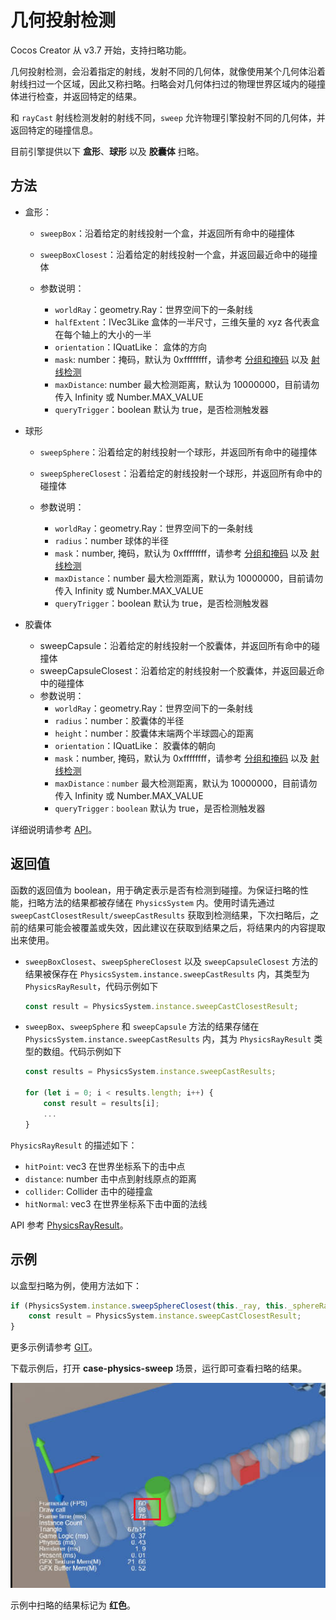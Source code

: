 # 几何投射检测

Cocos Creator 从 v3.7 开始，支持扫略功能。

几何投射检测，会沿着指定的射线，发射不同的几何体，就像使用某个几何体沿着射线扫过一个区域，因此又称扫略。扫略会对几何体扫过的物理世界区域内的碰撞体进行检查，并返回特定的结果。

和 `rayCast` 射线检测发射的射线不同，`sweep` 允许物理引擎投射不同的几何体，并返回特定的碰撞信息。

目前引擎提供以下 **盒形**、**球形** 以及 **胶囊体** 扫略。

## 方法

- 盒形：
    - `sweepBox`：沿着给定的射线投射一个盒，并返回所有命中的碰撞体
    - `sweepBoxClosest`：沿着给定的射线投射一个盒，并返回最近命中的碰撞体

    - 参数说明：

        - `worldRay`：geometry.Ray：世界空间下的一条射线
        - `halfExtent`：IVec3Like 盒体的一半尺寸，三维矢量的 xyz 各代表盒在每个轴上的大小的一半
        - `orientation`：IQuatLike： 盒体的方向
        - `mask`: number：掩码，默认为 0xffffffff，请参考 [分组和掩码](./physics-group-mask.md) 以及 [射线检测](./physics-raycast.md)
        - `maxDistance`: number 最大检测距离，默认为 10000000，目前请勿传入 Infinity 或 Number.MAX_VALUE
        - `queryTrigger`：boolean 默认为 true，是否检测触发器

- 球形
    - `sweepSphere`：沿着给定的射线投射一个球形，并返回所有命中的碰撞体
    - `sweepSphereClosest`：沿着给定的射线投射一个球形，并返回所有命中的碰撞体

    - 参数说明：
        - `worldRay`：geometry.Ray：世界空间下的一条射线
        - `radius`：number 球体的半径
        - `mask`：number, 掩码，默认为 0xffffffff，请参考 [分组和掩码](./physics-group-mask.md) 以及 [射线检测](./physics-raycast.md)
        - `maxDistance`：number 最大检测距离，默认为 10000000，目前请勿传入 Infinity 或 Number.MAX_VALUE
        - `queryTrigger`：boolean 默认为 true，是否检测触发器

- 胶囊体
    - sweepCapsule：沿着给定的射线投射一个胶囊体，并返回所有命中的碰撞体
    - sweepCapsuleClosest：沿着给定的射线投射一个胶囊体，并返回最近命中的碰撞体
    - 参数说明：
        - `worldRay`：geometry.Ray：世界空间下的一条射线
        - `radius`：number：胶囊体的半径
        - `height`：number：胶囊体末端两个半球圆心的距离
        - `orientation`：IQuatLike： 胶囊体的朝向
        - `mask`：number, 掩码，默认为 0xffffffff，请参考 [分组和掩码](./physics-group-mask.md) 以及 [射线检测](./physics-raycast.md)
        - `maxDistance：number` 最大检测距离，默认为 10000000，目前请勿传入 Infinity 或 Number.MAX_VALUE
        - `queryTrigger：boolean` 默认为 true，是否检测触发器

详细说明请参考 [API](__APIDOC__/zh/class/PhysicsSystem)。

## 返回值

函数的返回值为 boolean，用于确定表示是否有检测到碰撞。为保证扫略的性能，扫略方法的结果都被存储在 `PhysicsSystem` 内。使用时请先通过 `sweepCastClosestResult/sweepCastResults` 获取到检测结果，下次扫略后，之前的结果可能会被覆盖或失效，因此建议在获取到结果之后，将结果内的内容提取出来使用。

- `sweepBoxClosest`、`sweepSphereClosest` 以及 `sweepCapsuleClosest` 方法的结果被保存在 `PhysicsSystem.instance.sweepCastResults` 内，其类型为 `PhysicsRayResult`，代码示例如下

  ```ts
  const result = PhysicsSystem.instance.sweepCastClosestResult;
  ```

- `sweepBox`、`sweepSphere` 和 `sweepCapsule` 方法的结果存储在 `PhysicsSystem.instance.sweepCastResults` 内，其为 `PhysicsRayResult` 类型的数组。代码示例如下

    ```ts
    const results = PhysicsSystem.instance.sweepCastResults;

    for (let i = 0; i < results.length; i++) {
        const result = results[i];
        ...
    }
    ```

`PhysicsRayResult` 的描述如下：

- `hitPoint`: vec3 在世界坐标系下的击中点
- `distance`: number 击中点到射线原点的距离
- `collider`: Collider 击中的碰撞盒
- `hitNormal`: vec3 在世界坐标系下击中面的法线

API 参考 [PhysicsRayResult](__APIDOC__/zh/class/physics.PhysicsRayResult)。

## 示例

以盒型扫略为例，使用方法如下：

```ts
if (PhysicsSystem.instance.sweepSphereClosest(this._ray, this._sphereRadius * this._scale, this._mask, this._maxDistance, this._queryTrigger)) {
    const result = PhysicsSystem.instance.sweepCastClosestResult;
}
```

更多示例请参考 [GIT](https://github.com/cocos/cocos-example-projects/tree/master/physics-3d)。

下载示例后，打开 **case-physics-sweep** 场景，运行即可查看扫略的结果。

![sweep.jpg](./img/sweep.jpg)

示例中扫略的结果标记为 **红色**。
